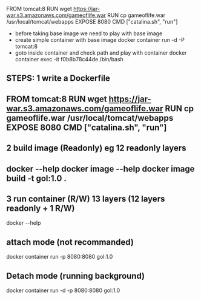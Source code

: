 FROM tomcat:8
RUN wget https://jar-war.s3.amazonaws.com/gameoflife.war
RUN cp gameoflife.war /usr/local/tomcat/webapps 
EXPOSE 8080 
CMD ["catalina.sh", "run"]


* before taking base image we need to play with base image 
 * create simple  container with base image
   docker container run -d -P tomcat:8
 * goto inside container and check path and play with container
   docker container exec -it f0b8b78c44de /bin/bash


STEPS:
 1 write a Dockerfile
   ---
   FROM tomcat:8
   RUN wget https://jar-war.s3.amazonaws.com/gameoflife.war
   RUN cp gameoflife.war /usr/local/tomcat/webapps 
   EXPOSE 8080 
   CMD ["catalina.sh", "run"]
   ----
2 build image  (Readonly) eg 12 readonly layers
 ----
  docker --help
  docker image --help
  docker image build -t gol:1.0 .
 ---
3 run container (R/W)  13 layers (12 layers readonly + 1 R/W)
 ---
 docker --help
 ## attach mode (not recommanded)
 docker container run -p 8080:8080  gol:1.0 
 ## Detach mode (running background)
 docker container run -d -p 8080:8080  gol:1.0 

